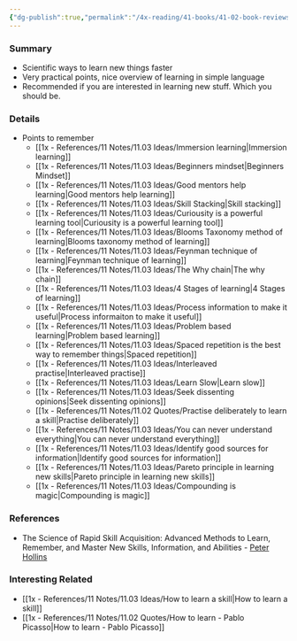 ```yaml
---
{"dg-publish":true,"permalink":"/4x-reading/41-books/41-02-book-reviews/the-science-of-rapid-skill-acquisition-advanced-methods-to-learn-remember-and-master-new-skills-information-and-abilities/","title":"The Science of Rapid Skill Acquisition Advanced Methods to Learn Remember and Master New Skills Information and Abilities","created":"2024-02-14T20:17:40.379+03:00","updated":"2024-06-20T12:08:34.157+03:00"}
---
```


### Summary
- Scientific ways to learn new things faster
- Very practical points, nice overview of learning in simple language
- Recommended if you are interested in learning new stuff. Which you should be.

### Details
- Points to remember
	- [[1x - References/11 Notes/11.03 Ideas/Immersion learning\|Immersion learning]]
	- [[1x - References/11 Notes/11.03 Ideas/Beginners mindset\|Beginners Mindset]]
	- [[1x - References/11 Notes/11.03 Ideas/Good mentors help learning\|Good mentors help learning]]
	- [[1x - References/11 Notes/11.03 Ideas/Skill Stacking\|Skill stacking]]
	- [[1x - References/11 Notes/11.03 Ideas/Curiousity is a powerful learning tool\|Curiousity is a powerful learning tool]]
	- [[1x - References/11 Notes/11.03 Ideas/Blooms Taxonomy method of learning\|Blooms taxonomy method of learning]]
	- [[1x - References/11 Notes/11.03 Ideas/Feynman technique of learning\|Feynman technique of learning]]
	- [[1x - References/11 Notes/11.03 Ideas/The Why chain\|The why chain]]
	- [[1x - References/11 Notes/11.03 Ideas/4 Stages of learning\|4 Stages of learning]]
	- [[1x - References/11 Notes/11.03 Ideas/Process information to make it useful\|Process informaiton to make it useful]]
	- [[1x - References/11 Notes/11.03 Ideas/Problem based learning\|Problem based learning]]
	- [[1x - References/11 Notes/11.03 Ideas/Spaced repetition is the best way to remember things\|Spaced repetition]]
	- [[1x - References/11 Notes/11.03 Ideas/Interleaved practise\|Interleaved practise]]
	- [[1x - References/11 Notes/11.03 Ideas/Learn Slow\|Learn slow]]
	- [[1x - References/11 Notes/11.03 Ideas/Seek dissenting opinions\|Seek dissenting opinions]]
	- [[1x - References/11 Notes/11.02 Quotes/Practise deliberately to learn a skill\|Practise deliberately]]
	- [[1x - References/11 Notes/11.03 Ideas/You can never understand everything\|You can never understand everything]]
	- [[1x - References/11 Notes/11.03 Ideas/Identify good sources for information\|Identify good sources for information]]
	- [[1x - References/11 Notes/11.03 Ideas/Pareto principle in learning new skills\|Pareto principle in learning new skills]]
	- [[1x - References/11 Notes/11.03 Ideas/Compounding is magic\|Compounding is magic]]
	
### References
- The Science of Rapid Skill Acquisition: Advanced Methods to Learn, Remember, and Master New Skills, Information, and Abilities - [Peter Hollins](https://www.goodreads.com/author/show/16593818.Peter_Hollins)

### Interesting Related
- [[1x - References/11 Notes/11.03 Ideas/How to learn a skill\|How to learn a skill]]
- [[1x - References/11 Notes/11.02 Quotes/How to learn - Pablo Picasso\|How to learn - Pablo Picasso]]

